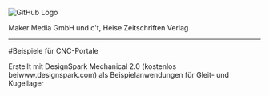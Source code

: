 ![GitHub Logo](http://www.heise.de/make/icons/make_logo.png)

Maker Media GmbH und c't, Heise Zeitschriften Verlag

***

#Beispiele für CNC-Portale

Erstellt mit DesignSpark Mechanical 2.0 (kostenlos beiwww.designspark.com) als Beispielanwendungen für Gleit- und Kugellager

